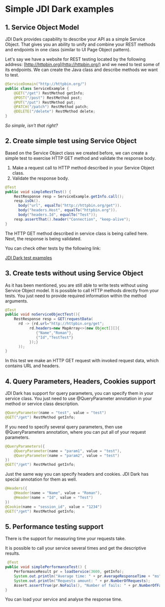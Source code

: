 # Simple JDI Dark examples
## 1. Service Object Model
JDI Dark provides capability to describe your API as a simple Service Object.
That gives you an ability to unify and combine your REST methods and endpoints in one class
(similar to UI Page Object pattern).

Let's say we have a website for REST testing located by the following address: [http://httpbin.org](http://httpbin.org/) and we need to test some of its endpoints.
We can create the Java class and describe methods we want to test.

```java
@ServiceDomain("http://httpbin.org/")
public class ServiceExample { 
    @GET("/get") RestMethod getInfo;
    @POST("/post") RestMethod post;
    @PUT("/put") RestMethod put;
    @PATCH("/patch") RestMethod patch;
    @DELETE("/delete") RestMethod delete;
}
```

*So simple, isn't that right?*

## 2. Create simple test using Service Object
Based on the Service Object class we created before, we can create a simple test to exercise HTTP GET method and validate the response body.

1. Make a request call to HTTP method described in your Service Object class.
2. Validate the response body.

```java
@Test
public void simpleRestTest() {
    RestResponse resp = ServiceExample.getInfo.call();
    resp.isOk().
      body("url", equalTo("http://httpbin.org/get")).
      body("headers.Host", equalTo("httpbin.org")).
      body("headers.Id", equalTo("Test"));
    resp.assertThat().header("Connection", "keep-alive");
}
```

The HTTP GET method described in service class is being called here. Next, the response is being validated.

You can check other tests by the following link:
 
 [JDI Dark test examples](https://github.com/jdi-testing/jdi-dark/tree/master/jdi-httpTests)

## 3. Create tests without using Service Object
As it has been mentioned, you are still able to write tests without using Service Object model.
It is possible to call HTTP methods directly from your tests. You just need to provide required information within the method arguments.

```java
@Test
public void noServiceObjectTest(){
    RestResponse resp = GET(requestData(
      rd -> {rd.url="http://httpbin.org/get";
           rd.headers=new MapArray<>(new Object[][]{
              {"Name","Roman"},
              {"Id","TestTest"}
           });}
      ));
}
```

In this test we make an HTTP GET request with invoked request data, which contains URL and headers.

## 4. Query Parameters, Headers, Cookies support
JDI Dark has support for query parameters, you can specify them in your service class.
You just need to use @QueryParameter annotation in your method or service class description.

```java
@QueryParameter(name = "test", value = "test")
@GET("/get") RestMethod getInfo;
```

If you need to specify several query parameters, then use @QueryParameters annotation, where you can put all of your request parameters.

```java
@QueryParameters({
    @QueryParameter(name = "param1", value = "test"),
    @QueryParameter(name = "param2", value = "test")
})
@GET("/get") RestMethod getInfo;
```

Just the same way you can specify headers and cookies. JDI Dark has special annotation for them as well.

```java
@Headers({
    @Header(name = "Name", value = "Roman"),
    @Header(name = "Id", value = "Test")
})
@Cookie(name = "session_id", value = "1234")
@GET("/get") RestMethod getInfo;
```

## 5. Performance testing support
There is the support for measuring time your requests take.

It is possible to call your service several times and get the descriptive results.

```java
 @Test
public void simplePerformanceTest() {
    PerformanceResult pr = loadService(3600, getInfo);
    System.out.println("Average time: " + pr.AverageResponseTime + "ms");
    System.out.println("Requests amount: " + pr.NumberOfRequests);
    Assert.assertTrue(pr.NoFails(), "Number of fails: " + pr.NumberOfFails); 
}
```
You can load your service and analyse the response time.
